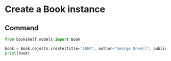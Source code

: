 # Create a Book instance

## Command
```python
from bookshelf.models import Book

book = Book.objects.create(title="1984", author="George Orwell", publication_year=1949)
print(book)
